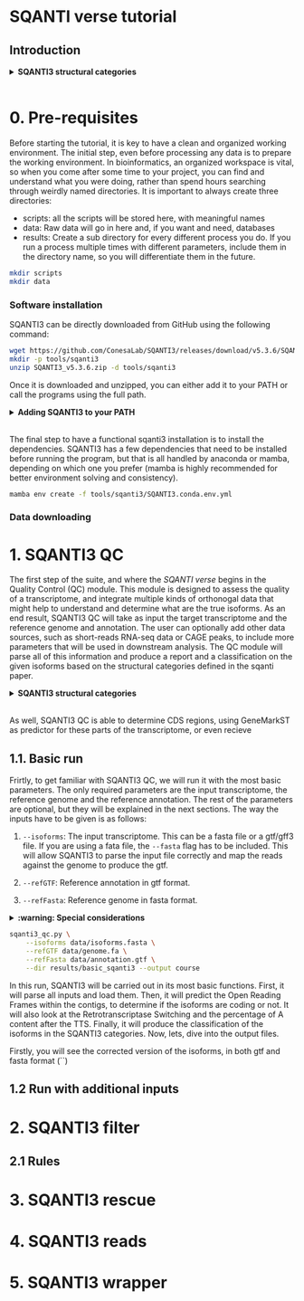 # SQANTI verse tutorial

## Introduction

<details>
<summary><strong>SQANTI3 structural categories</strong></summary>

1. <strong>Full-Splice-Match (FSM):</strong> Transcript models where all splice junctions perfectly match a known reference transcript.  
2. <strong>Incomplete-Splice-Match (ISM):</strong> Transcript models that match a consecutive subset of splice junctions of a known reference transcript.  
3. <strong>Novel-In-Catalog (NIC):</strong> Transcript models with at least one splice junction not present in the reference annotation, but formed by known splice sites.  
4. <strong>Novel-Not-In-Catalog (NNC):</strong> Transcript models with at least one splice junction that utilizes a novel splice site not present in the reference annotation.  
5. <strong>Antisense:</strong> Transcript models that align to a gene locus but on the opposite strand to all annotated transcripts of that gene.  
6. <strong>Fusion:</strong> Transcript models whose exons align to two or more distinct gene loci.  
7. <strong>Genic genomic:</strong> Transcript models composed of exons that align within a gene locus but do not reconstruct any known or novel splicing pattern.  
8. <strong>Intergenic:</strong> Transcript models whose exons align to genomic regions outside of any annotated gene.  

</details><br>


# 0. Pre-requisites

Before starting the tutorial, it is key to have a clean and organized working environment. The initial step, even before processing any data is to prepare the working environment. In bioinformatics, an organized workspace is vital, so when you come after some time to your project, you can find and understand what you were doing, rather than spend hours searching through weirdly named directories. It is important to always create three directories:


- scripts: all the scripts will be stored here, with meaningful names
- data: Raw data will go in here and, if you want and need, databases
- results: Create a sub directory for every different process you do. If you run a process multiple times with different parameters, include them in the directory name, so you will differentiate them in the future.

```bash
mkdir scripts
mkdir data
```

### Software installation

SQANTI3 can be directly downloaded from GitHub using the following command:

```bash
wget https://github.com/ConesaLab/SQANTI3/releases/download/v5.3.6/SQANTI3_v5.3.6.zip
mkdir -p tools/sqanti3
unzip SQANTI3_v5.3.6.zip -d tools/sqanti3
```

Once it is downloaded and unzipped, you can either add it to your PATH or call the programs using the full path. 

<details>
<summary><strong>Adding SQANTI3 to your PATH</strong></summary>

In the terminal, you have to find the file `.bashrc` or `.bash_profile` in your home directory. Use your favorite text editor to open it and add the following line

```bash
export PATH=$PATH:/path/to/SQANTI3_v5.3.6
```

Then, save the file and SQANTI3 will be in your path for the next terminal you open. As well, you can make this changes instantaneous by running `source ~/.bashrc` or `source ~/.bash_profile` in the terminal.
</details><br>

The final step to have a functional sqanti3 installation is to install the dependencies. SQANTI3 has a few dependencies that need to be installed before running the program, but that is all handled by anaconda or mamba, depending on which one you prefer (mamba is highly recommended for better environment solving and consistency).

```bash
mamba env create -f tools/sqanti3/SQANTI3.conda.env.yml
```

### Data downloading


# 1. SQANTI3 QC

The first step of the suite, and where the *SQANTI verse* begins in the Quality Control (QC) module. This module is designed to assess the quality of a transcriptome, and integrate multiple kinds of orthonogal data that might help to understand and determine what are the true isoforms. As an end result, SQANTI3 QC will take as input the target transcriptome and the reference genome and annotation. The user can optionally add other data sources, such as short-reads RNA-seq data or CAGE peaks, to include more parameters that will be used in downstream analysis. The QC module will parse all of this information and produce a report and a classification on the given isoforms based on the structural categories defined in the sqanti paper.

<details>
<summary><strong>SQANTI3 structural categories</strong></summary>

1. <strong>Full-Splice-Match (FSM):</strong> Transcript models where all splice junctions perfectly match a known reference transcript.  
2. <strong>Incomplete-Splice-Match (ISM):</strong> Transcript models that match a consecutive subset of splice junctions of a known reference transcript.  
3. <strong>Novel-In-Catalog (NIC):</strong> Transcript models with at least one splice junction not present in the reference annotation, but formed by known splice sites.  
4. <strong>Novel-Not-In-Catalog (NNC):</strong> Transcript models with at least one splice junction that utilizes a novel splice site not present in the reference annotation.  
5. <strong>Antisense:</strong> Transcript models that align to a gene locus but on the opposite strand to all annotated transcripts of that gene.  
6. <strong>Fusion:</strong> Transcript models whose exons align to two or more distinct gene loci.  
7. <strong>Genic genomic:</strong> Transcript models composed of exons that align within a gene locus but do not reconstruct any known or novel splicing pattern.  
8. <strong>Intergenic:</strong> Transcript models whose exons align to genomic regions outside of any annotated gene.  

</details><br>

As well, SQANTI3 QC is able to determine CDS regions, using GeneMarkST as predictor for these parts of the transcriptome, or even recieve 

## 1.1. Basic run

Frirtly, to get familiar with SQANTI3 QC, we will run it with the most basic parameters. The only required parameters are the input transcriptome, the reference genome and the reference annotation. The rest of the parameters are optional, but they will be explained in the next sections. The way the inputs have to be given is as follows:

1. `--isoforms`: The input transcriptome. This can be a fasta file or a gtf/gff3 file. If you are using a fata file, the `--fasta` flag has to be included. This will allow SQANTI3 to parse the input file correctly and map the reads against the genome to produce the gtf.

2. `--refGTF`: Reference annotation in gtf format.
3. `--refFasta`: Reference genome in fasta format.

<details>
<summary><strong>:warning: Special considerations</strong></summary>

SQANTI3 was developed to work with PacBio long-reads transcriptomes. Thus, when parsing transcriptomes it will parse pacbio like transccitpt and gene IDs. If your data does not come from a PacBio experiment, you will need to add the `--force_id_ignore` flag to allow the usage of transcript IDs that do not follow the PacBio format (PB.X.Y)
</details>

```bash
sqanti3_qc.py \
    --isoforms data/isoforms.fasta \
    --refGTF data/genome.fa \
    --refFasta data/annotation.gtf \
    --dir results/basic_sqanti3 --output course 
```

In this run, SQANTI3 will be carried out in its most basic functions. First, it will parse all inputs and load them. Then, it will predict the Open Reading Frames within the contigs, to determine if the isoforms are coding or not. It will also look at the Retrotranscriptase Switching and the percentage of A content after the TTS. Finally, it will produce the classification of the isoforms in the SQANTI3 categories. Now, lets, dive into the output files.

Firstly, you will see the corrected version of the isoforms, in both gtf and fasta format (``)

## 1.2 Run with additional inputs


# 2. SQANTI3 filter

## 2.1 Rules 

# 3. SQANTI3 rescue


# 4. SQANTI3 reads

# 5. SQANTI3 wrapper